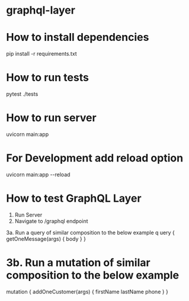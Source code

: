 # graphql-layer

# How to install dependencies
pip install -r requirements.txt

# How to run tests
pytest ./tests

# How to run server
uvicorn main:app
# For Development add reload option
uvicorn main:app --reload

# How to test GraphQL Layer
 1. Run Server
 2. Navigate to /graphql endpoint

 3a. Run a query of similar composition to the below example
q uery {
    getOneMessage(args) {
        body
    }
}

# 3b. Run a mutation of similar composition to the below example
mutation {
    addOneCustomer(args) {
        firstName
        lastName
        phone
    }
}